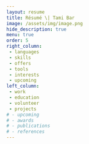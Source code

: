 ```yaml
---
layout: resume
title: Résumé \| Tami Bar
image: /assets/img/image.png
hide_description: true
menu: true
order: 5
right_column:
 - languages
 - skills
 - offers
 - tools
 - interests
 - upcoming
left_column:
 - work
 - education
 - volunteer
 - projects
# - upcoming
# - awards
# - publications
# - references
---
```

